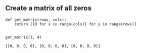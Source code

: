 ## Create a matrix of all zeros 

```python3
def get_matrix(rows, cols):
    return [[0 for x in range(cols)] for y in range(rows)] 
    
    
get_matrix(3, 4)

[[0, 0, 0, 0], [0, 0, 0, 0], [0, 0, 0, 0]]
```

